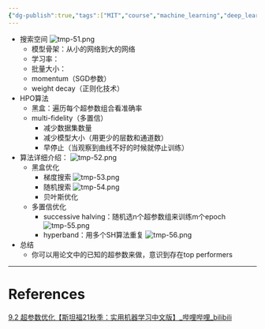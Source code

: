 ```yaml
---
{"dg-publish":true,"tags":["MIT","course","machine_learning","deep_learning"],"permalink":"/Inbox/study/人工智能/机器学习/MIT21秋课程/9.2 超参数优化/","dgPassFrontmatter":true}
---
```



- 搜索空间
![tmp-51.png](/img/user/Assets/attachments/tmp/tmp-51.png)
	- 模型骨架：从小的网络到大的网络
	- 学习率：
	- 批量大小：
	- momentum（SGD参数）
	- weight decay（正则化技术）
- HPO算法
	- 黑盒：遍历每个超参数组合看准确率
	- multi-fidelity（多置信）
		- 减少数据集数量
		- 减少模型大小（用更少的层数和通道数）
		- 早停止（当观察到曲线不好的时候就停止训练）
- 算法详细介绍：
![tmp-52.png](/img/user/Assets/attachments/tmp/tmp-52.png)
	- 黑盒优化
		- 梯度搜索
		![tmp-53.png](/img/user/Assets/attachments/tmp/tmp-53.png)
		- 随机搜索
		![tmp-54.png](/img/user/Assets/attachments/tmp/tmp-54.png)
		- 贝叶斯优化
	- 多置信优化
		- successive halving：随机选n个超参数组来训练m个epoch
		![tmp-55.png](/img/user/Assets/attachments/tmp/tmp-55.png)
		- hyperband：用多个SH算法重复
		![tmp-56.png](/img/user/Assets/attachments/tmp/tmp-56.png)
- 总结
	- 你可以用论文中的已知的超参数来做，意识到存在top performers
---
# References
[9.2 超参数优化【斯坦福21秋季：实用机器学习中文版】_哔哩哔哩_bilibili](https://www.bilibili.com/video/BV1FM4y1c7yG?spm_id_from=333.788.player.switch&vd_source=73a67190a2e14f51c71c0fa447f094aa)